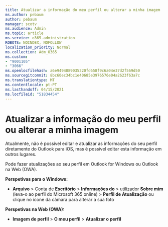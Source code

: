 ```yaml
---
title: Atualizar a informação do meu perfil ou alterar a minha imagem
ms.author: pebaum
author: pebaum
manager: scotv
ms.audience: Admin
ms.topic: article
ms.service: o365-administration
ROBOTS: NOINDEX, NOFOLLOW
localization_priority: Normal
ms.collection: Adm_O365
ms.custom:
- "9001105"
- "3066"
ms.openlocfilehash: a6e9494889035320fd658f9c6a04e37d2f569d50
ms.sourcegitcommit: 8bc60ec34bc1e40685e3976576e04a2623f63a7c
ms.translationtype: MT
ms.contentlocale: pt-PT
ms.lasthandoff: 04/15/2021
ms.locfileid: "51834454"
---
```

# <a name="update-my-profile-information-or-change-my-picture"></a>Atualizar a informação do meu perfil ou alterar a minha imagem

Atualmente, não é possível editar e atualizar as informações do seu perfil diretamente do Outlook para iOS, mas é possível editar esta informação em outros lugares. 

Pode fazer atualizações ao seu perfil em Outlook for Windows ou Outlook na Web (OWA). 

**Perspetivas para o Windows:** 

- **Arquivo**  >  Conta de **Escritório**  >  **Informações do**  >  utilizador **Sobre mim** (leva-o ao perfil do Microsoft 365 online) > **Perfil de Atualização** ou clique no ícone da câmara para alterar a sua foto  
  
**Perspetivas na Web (OWA):** 

- **Imagem de perfil**  >  **O meu perfil**  >  **Atualizar o perfil**
